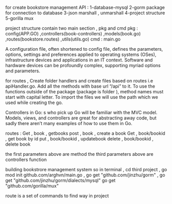 for create bookstore management API :
1-database-mysql
2-gorm package for connection to database
3-json marshall , unmarshall
4-project structure 
5-gorilla mux

project structure contain two main section , pkg and cmd
pkg : config(APP.GO) ,controllers(book-controllers) ,models(book.go) ,routes(bookstore.routes) ,utils(utils.go)
cmd : main.go

A configuration file, often shortened to config file, defines the parameters, options, settings and preferences applied to operating systems (OSes), infrastructure devices and applications in an IT context. Software and hardware devices can be profoundly complex, supporting myriad options and parameters.

for routes ,
Create folder handlers and create files based on routes i.e apiHandler.go. Add all the methods with base url “/api” to it. To use the functions outside of the package (package is folder ), method names must start with capital letter. To import the files we will use the path which we used while creating the go.

Controllers in Go:
s who pick up Go will be familiar with the MVC model. Models, views, and controllers are great for abstracting away code, but sadly there aren’t many examples of how to use them in Go.

routes :
Get , book , getbooks
post , book , create a book 
Get , book/bookid , get book by id
put , book/bookid , updatebook
delete , book/bookid , delete book

the first parameters above are method
the third parameters above are controllers function

building bookstrore management system
so in terminal , cd third project , go mod init github.com/arghvn/main.go , go get "github.com/jinzhu/gorm" , go get "github.com/jinzhu/gorm/dialects/mysql"
 go get "github.com/gorilla/mux"

 route is a set of commands to find way in project